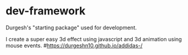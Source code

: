 dev-framework
===================

Durgesh's "starting package" used for development.

I create a super easy 3d effect using javascript and 3d animation using mouse events.
#https://durgeshn10.github.io/addidas-/
